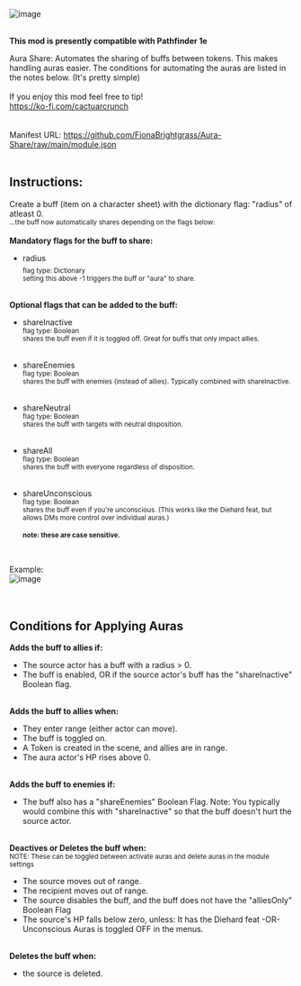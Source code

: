 ![image](https://i.imgur.com/Up1jqTJ.png)

  <br>
<strong>This mod is presently compatible with Pathfinder 1e</strong>  <br>


Aura Share: Automates the sharing of buffs between tokens. This makes handling auras easier. The conditions for automating the auras are listed in the notes below. (It's pretty simple)  <br>
  <br>
If you enjoy this mod feel free to tip! <br>
https://ko-fi.com/cactuarcrunch  <br>
  <br>
  <br>
Manifest URL: https://github.com/FionaBrightgrass/Aura-Share/raw/main/module.json  <br>
  <br>
## Instructions: <br>
Create a buff (item on a character sheet) with the dictionary flag: "radius" of atleast 0.  <br>
<sub>...the buff now automatically shares depending on the flags below:</sub>  <br>  <br>
<strong>Mandatory flags for the buff to share:</strong>  <br>
- radius  </br><sub>flag type: Dictionary  </br> setting this above -1 triggers the buff or "aura" to share.  <br></sub>  <br>

<strong>Optional flags that can be added to the buff:</strong>  <br>
- shareInactive  </br><sub>flag type: Boolean  </br> shares the buff even if it is toggled off. Great for buffs that only impact allies.  <br></sub>  <br>
- shareEnemies  </br><sub>flag type: Boolean  </br>   shares the buff with enemies (instead of allies). Typically combined with shareInactive.  <br></sub>  <br>
- shareNeutral  </br> <sub>flag type: Boolean  </br>  shares the buff with targets with neutral disposition.  <br></sub>  <br>
- shareAll  </br>  <sub>flag type: Boolean  </br>     shares the buff with everyone regardless of disposition.  <br></sub>  <br>
- shareUnconscious  </br><sub>flag type: Boolean  </br> shares the buff even if you're unconscious. (This works like the Diehard feat, but allows DMs more control over individual auras.)  <br></sub>  <br>
<sub><strong>note: these are case sensitive.</strong></sub>  <br>
  
  <br>
Example:  <br>
![image](https://i.imgur.com/zRj6ITb.png)
  <br>
  <br>
  <br>
## Conditions for Applying Auras  <br>
<strong>Adds the buff to allies if:</strong>  <br>
- The source actor has a buff with a radius > 0.  <br>
- The buff is enabled, OR if the source actor's buff has the "shareInactive" Boolean flag.  <br>
  <br>
  
<strong>Adds the buff to allies when:</strong>  <br>
- They enter range (either actor can move).  <br>
- The buff is toggled on.  <br>
- A Token is created in the scene, and allies are in range.  <br>
- The aura actor's HP rises above 0.  <br>
  <br>
  
<strong>Adds the buff to enemies if:</strong>  <br>
- The buff also has a "shareEnemies" Boolean Flag. Note: You typically would combine this with "shareInactive" so that the buff doesn't hurt the source actor.  <br>
   <br>

<strong>Deactives or Deletes the buff when:</strong>  <br>
<sub>NOTE: These can be toggled between activate auras and delete auras in the module settings</sub>  <br>
- The source moves out of range.  <br>
- The recipient moves out of range.  <br>
- The source disables the buff, and the buff does not have the "alliesOnly" Boolean Flag  <br>
- The source's HP falls below zero, unless: It has the Diehard feat -OR- Unconscious Auras is toggled OFF in the menus.  <br>
  <br>
  
<strong>Deletes the buff when:</strong>  <br>
- the source is deleted.  <br>
  <br>
